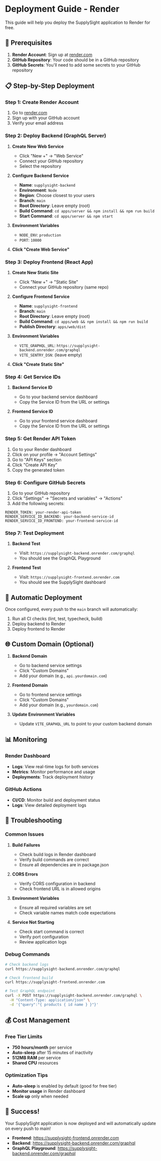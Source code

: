 # Deployment Guide - Render

This guide will help you deploy the SupplySight application to Render for free.

## 🚀 Prerequisites

1. **Render Account**: Sign up at [render.com](https://render.com)
2. **GitHub Repository**: Your code should be in a GitHub repository
3. **GitHub Secrets**: You'll need to add some secrets to your GitHub repository

## 📋 Step-by-Step Deployment

### Step 1: Create Render Account

1. Go to [render.com](https://render.com)
2. Sign up with your GitHub account
3. Verify your email address

### Step 2: Deploy Backend (GraphQL Server)

1. **Create New Web Service**
   - Click "New +" → "Web Service"
   - Connect your GitHub repository
   - Select the repository

2. **Configure Backend Service**
   - **Name**: `supplysight-backend`
   - **Environment**: `Node`
   - **Region**: Choose closest to your users
   - **Branch**: `main`
   - **Root Directory**: Leave empty (root)
   - **Build Command**: `cd apps/server && npm install && npm run build`
   - **Start Command**: `cd apps/server && npm start`

3. **Environment Variables**
   - `NODE_ENV`: `production`
   - `PORT`: `10000`

4. **Click "Create Web Service"**

### Step 3: Deploy Frontend (React App)

1. **Create New Static Site**
   - Click "New +" → "Static Site"
   - Connect your GitHub repository (same repo)

2. **Configure Frontend Service**
   - **Name**: `supplysight-frontend`
   - **Branch**: `main`
   - **Root Directory**: Leave empty (root)
   - **Build Command**: `cd apps/web && npm install && npm run build`
   - **Publish Directory**: `apps/web/dist`

3. **Environment Variables**
   - `VITE_GRAPHQL_URL`: `https://supplysight-backend.onrender.com/graphql`
   - `VITE_SENTRY_DSN`: (leave empty)

4. **Click "Create Static Site"**

### Step 4: Get Service IDs

1. **Backend Service ID**
   - Go to your backend service dashboard
   - Copy the Service ID from the URL or settings

2. **Frontend Service ID**
   - Go to your frontend service dashboard
   - Copy the Service ID from the URL or settings

### Step 5: Get Render API Token

1. Go to your Render dashboard
2. Click on your profile → "Account Settings"
3. Go to "API Keys" section
4. Click "Create API Key"
5. Copy the generated token

### Step 6: Configure GitHub Secrets

1. Go to your GitHub repository
2. Click "Settings" → "Secrets and variables" → "Actions"
3. Add the following secrets:

```
RENDER_TOKEN: your-render-api-token
RENDER_SERVICE_ID_BACKEND: your-backend-service-id
RENDER_SERVICE_ID_FRONTEND: your-frontend-service-id
```

### Step 7: Test Deployment

1. **Backend Test**
   - Visit: `https://supplysight-backend.onrender.com/graphql`
   - You should see the GraphQL Playground

2. **Frontend Test**
   - Visit: `https://supplysight-frontend.onrender.com`
   - You should see the SupplySight dashboard

## 🔄 Automatic Deployment

Once configured, every push to the `main` branch will automatically:
1. Run all CI checks (lint, test, typecheck, build)
2. Deploy backend to Render
3. Deploy frontend to Render

## 🌐 Custom Domain (Optional)

1. **Backend Domain**
   - Go to backend service settings
   - Click "Custom Domains"
   - Add your domain (e.g., `api.yourdomain.com`)

2. **Frontend Domain**
   - Go to frontend service settings
   - Click "Custom Domains"
   - Add your domain (e.g., `yourdomain.com`)

3. **Update Environment Variables**
   - Update `VITE_GRAPHQL_URL` to point to your custom backend domain

## 📊 Monitoring

### Render Dashboard
- **Logs**: View real-time logs for both services
- **Metrics**: Monitor performance and usage
- **Deployments**: Track deployment history

### GitHub Actions
- **CI/CD**: Monitor build and deployment status
- **Logs**: View detailed deployment logs

## 🔧 Troubleshooting

### Common Issues

1. **Build Failures**
   - Check build logs in Render dashboard
   - Verify build commands are correct
   - Ensure all dependencies are in package.json

2. **CORS Errors**
   - Verify CORS configuration in backend
   - Check frontend URL is in allowed origins

3. **Environment Variables**
   - Ensure all required variables are set
   - Check variable names match code expectations

4. **Service Not Starting**
   - Check start command is correct
   - Verify port configuration
   - Review application logs

### Debug Commands

```bash
# Check backend logs
curl https://supplysight-backend.onrender.com/graphql

# Check frontend build
curl https://supplysight-frontend.onrender.com

# Test GraphQL endpoint
curl -X POST https://supplysight-backend.onrender.com/graphql \
  -H "Content-Type: application/json" \
  -d '{"query":"{ products { id name } }"}'
```

## 💰 Cost Management

### Free Tier Limits
- **750 hours/month** per service
- **Auto-sleep** after 15 minutes of inactivity
- **512MB RAM** per service
- **Shared CPU** resources

### Optimization Tips
- **Auto-sleep** is enabled by default (good for free tier)
- **Monitor usage** in Render dashboard
- **Scale up** only when needed

## 🎉 Success!

Your SupplySight application is now deployed and will automatically update on every push to main!

- **Frontend**: https://supplysight-frontend.onrender.com
- **Backend**: https://supplysight-backend.onrender.com/graphql
- **GraphQL Playground**: https://supplysight-backend.onrender.com/graphql
